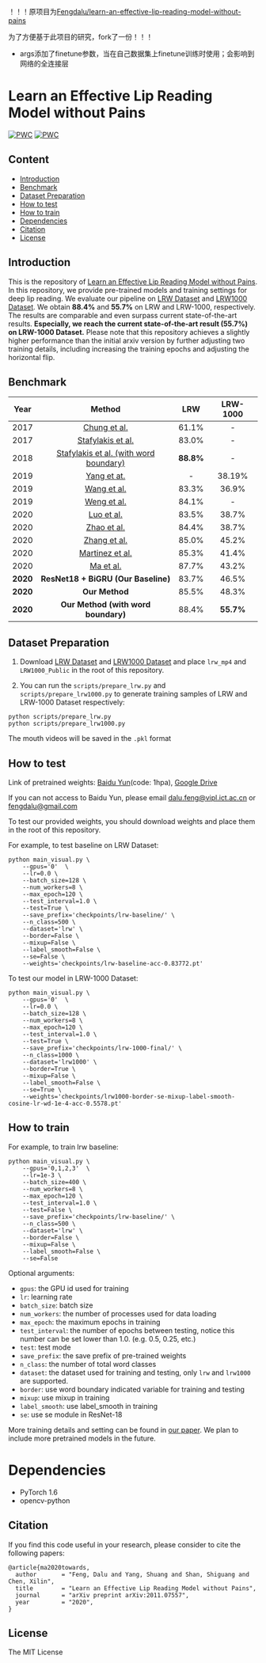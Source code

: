 ！！！原项目为[Fengdalu/learn-an-effective-lip-reading-model-without-pains](https://github.com/Fengdalu/learn-an-effective-lip-reading-model-without-pains)

为了方便基于此项目的研究，fork了一份！！！

- args添加了finetune参数，当在自己数据集上finetune训练时使用；会影响到网络的全连接层


# Learn an Effective Lip Reading Model without Pains

[![PWC](https://img.shields.io/endpoint.svg?url=https://paperswithcode.com/badge/learn-an-effective-lip-reading-model-without/lipreading-on-lrw-1000)](https://paperswithcode.com/sota/lipreading-on-lrw-1000?p=learn-an-effective-lip-reading-model-without)
[![PWC](https://img.shields.io/endpoint.svg?url=https://paperswithcode.com/badge/learn-an-effective-lip-reading-model-without/lipreading-on-lip-reading-in-the-wild)](https://paperswithcode.com/sota/lipreading-on-lip-reading-in-the-wild?p=learn-an-effective-lip-reading-model-without)


## Content

- [Introduction](#Introduction)
- [Benchmark](#Benchmark)
- [Dataset Preparation](#Dataset-Preparation)
- [How to test](#How-to-test)
- [How to train](#How-to-train)
- [Dependencies](#Dependencies)
- [Citation](#Citation)
- [License](#License)


## Introduction

This is the repository of [Learn an Effective Lip Reading Model without Pains](https://arxiv.org/abs/2011.07557). In this repository, we provide pre-trained models and training settings for deep lip reading. We evaluate our pipeline on [LRW Dataset](http://www.robots.ox.ac.uk/~vgg/data/lip_reading/lrw1.html) and [LRW1000 Dataset](https://vipl.ict.ac.cn/view_database.php?id=14). We obtain **88.4%** and **55.7%** on LRW and LRW-1000, respectively. The results are comparable and even surpass current state-of-the-art results. **Especially, we reach the current state-of-the-art result (55.7%) on LRW-1000 Dataset.** Please note that this repository achieves a slightly higher performance than the initial arxiv version by further adjusting two training details, including increasing the training epochs and adjusting the horizontal flip.

## Benchmark

| Year |      Method          |   LRW  |     LRW-1000    |
|:----:|:--------------------:|:------:|:---------------:|
|2017|[Chung et al.](https://www.robots.ox.ac.uk/~vgg/publications/2017/Chung17a/chung17a.pdf)   | 61.1%  | - |
|2017|[Stafylakis et al.](https://arxiv.org/abs/1703.04105)   |83.0% | - |
|2018|[Stafylakis et al. (with word boundary)](https://arxiv.org/abs/1811.01194)   |**88.8%** | - |
|2019|[Yang et at.](https://arxiv.org/abs/1810.06990) | - | 38.19% |
|2019|[Wang et al.](https://bmvc2019.org/wp-content/uploads/papers/1211-paper.pdf)   |83.3% | 36.9% |
|2019|[Weng et al.](https://arxiv.org/abs/1905.02540)   |84.1% | - |
|2020|[Luo et al.](https://arxiv.org/abs/2003.03983)   | 83.5% | 38.7% |
|2020|[Zhao et al.](https://arxiv.org/abs/2003.06439)   |84.4% | 38.7% |
|2020|[Zhang et al.](https://arxiv.org/abs/2003.03206)   |85.0% | 45.2% |
|2020|[Martinez et al.](https://arxiv.org/abs/2001.08702)   |85.3% | 41.4% |
|2020|[Ma et al.](https://arxiv.org/abs/2007.06504)   |87.7% |43.2%|
|**2020**|    **ResNet18 + BiGRU (Our Baseline)**  |   83.7%   |     46.5%    |
|**2020**|    **Our Method**  |   85.5%   |     48.3%    |
|**2020**|    **Our Method (with word boundary)**  |  88.4%    |     **55.7%**    |



## Dataset Preparation

1. Download  [LRW Dataset](http://www.robots.ox.ac.uk/~vgg/data/lip_reading/lrw1.htm) and [LRW1000 Dataset](https://vipl.ict.ac.cn/view_database.php?id=14) and place `lrw_mp4` and `LRW1000_Public` in the root of this repository. 

2. You can run the  `scripts/prepare_lrw.py` and `scripts/prepare_lrw1000.py` to generate training samples of LRW and LRW-1000 Dataset respectively:

```
python scripts/prepare_lrw.py
python scripts/prepare_lrw1000.py 
```

The mouth videos will be saved in the `.pkl` format

## How to test

Link of pretrained weights:
[Baidu Yun](https://pan.baidu.com/s/1mkKPmW2ezuctyoHwPNUkog)(code: 1hpa), [Google Drive](https://drive.google.com/drive/folders/115bAZXOZqsBJWvX28HjXRwEhNJzJlq88?usp=sharing)

If you can not access to Baidu Yun, please email dalu.feng@vipl.ict.ac.cn or fengdalu@gmail.com

To test our provided weights, you should download weights and place them in the root of this repository. 

For example, to test baseline on LRW Dataset: 

```
python main_visual.py \
    --gpus='0'  \
    --lr=0.0 \
    --batch_size=128 \
    --num_workers=8 \
    --max_epoch=120 \
    --test_interval=1.0 \
    --test=True \
    --save_prefix='checkpoints/lrw-baseline/' \
    --n_class=500 \
    --dataset='lrw' \
    --border=False \
    --mixup=False \
    --label_smooth=False \
    --se=False \
    --weights='checkpoints/lrw-baseline-acc-0.83772.pt'
```

To test our model in LRW-1000 Dataset: 

```
python main_visual.py \
    --gpus='0'  \
    --lr=0.0 \
    --batch_size=128 \
    --num_workers=8 \
    --max_epoch=120 \
    --test_interval=1.0 \
    --test=True \
    --save_prefix='checkpoints/lrw-1000-final/' \
    --n_class=1000 \
    --dataset='lrw1000' \
    --border=True \
    --mixup=False \
    --label_smooth=False \
    --se=True \
    --weights='checkpoints/lrw1000-border-se-mixup-label-smooth-cosine-lr-wd-1e-4-acc-0.5578.pt'
```

## How to train

For example, to train lrw baseline:

```
python main_visual.py \
    --gpus='0,1,2,3'  \
    --lr=1e-3 \
    --batch_size=400 \
    --num_workers=8 \
    --max_epoch=120 \
    --test_interval=1.0 \
    --test=False \
    --save_prefix='checkpoints/lrw-baseline/' \
    --n_class=500 \
    --dataset='lrw' \
    --border=False \
    --mixup=False \
    --label_smooth=False \
    --se=False  
```

Optional arguments:

- `gpus`: the GPU id used for training
- `lr`: learning rate
- `batch_size`: batch size
- `num_workers`: the number of processes used for data loading
- `max_epoch`: the maximum epochs in training
- `test_interval`: the number of epochs between testing, notice this number can be set lower than 1.0. (e.g. 0.5, 0.25, etc.)
- `test`: test mode
- `save_prefix`: the save prefix of pre-trained weights
- `n_class`: the number of total word classes
- `dataset`: the dataset used for training and testing, only `lrw` and `lrw1000` are supported.
- `border`:  use word boundary indicated variable for training and testing
- `mixup`: use mixup in training
- `label_smooth`: use label_smooth in training
- `se`: use se module in ResNet-18

More training details and setting can be found in [our paper](https://arxiv.org/abs/2011.07557). We plan to include more pretrained models in the future.

# Dependencies

- PyTorch 1.6
- opencv-python

## Citation

If you find this code useful in your research, please consider to cite the following papers:

```
@article{ma2020towards,
  author       = "Feng, Dalu and Yang, Shuang and Shan, Shiguang and Chen, Xilin",
  title        = "Learn an Effective Lip Reading Model without Pains",
  journal      = "arXiv preprint arXiv:2011.07557",
  year         = "2020",
}
```


## License

The MIT License
